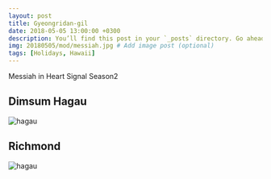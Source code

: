 ```yaml
---
layout: post
title: Gyeongridan-gil
date: 2018-05-05 13:00:00 +0300
description: You’ll find this post in your `_posts` directory. Go ahead and edit it and re-build the site to see your changes. # Add post description (optional)
img: 20180505/mod/messiah.jpg # Add image post (optional)
tags: [Holidays, Hawaii]
---
```


Messiah in Heart Signal Season2

## Dimsum Hagau
![hagau]({{site.baseurl}}/assets/img/20180505/mod/hagau.jpg)

## Richmond
![hagau]({{site.baseurl}}/assets/img/20180505/mod/richmond.jpg)
